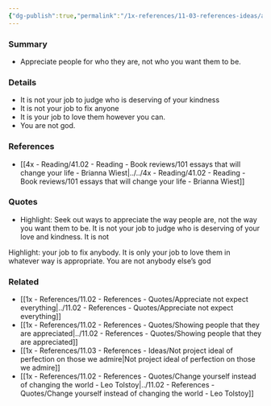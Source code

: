 ```yaml
---
{"dg-publish":true,"permalink":"/1x-references/11-03-references-ideas/appreciate-people-for-who-they-are-not-how-you-want-them-to-be/","title":"Its not your job to fix other people"}
---
```



### Summary
- Appreciate people for who they are, not who you want them to be.

### Details
- It is not your job to judge who is deserving of your kindness
- It is not your job to fix anyone
- It is your job to love them however you can.
- You are not god.

### References
- [[4x - Reading/41.02 - Reading - Book reviews/101 essays that will change your life - Brianna Wiest\|../../4x - Reading/41.02 - Reading - Book reviews/101 essays that will change your life - Brianna Wiest]]

### Quotes
- Highlight: Seek out ways to appreciate the way people are, not the way you want them to be. It is not your job to judge who is deserving of your love and kindness. It is not

Highlight: your job to fix anybody. It is only your job to love them in whatever way is appropriate. You are not anybody else’s god 

### Related
- [[1x - References/11.02 - References - Quotes/Appreciate not expect everything\|../11.02 - References - Quotes/Appreciate not expect everything]]
- [[1x - References/11.02 - References - Quotes/Showing people that they are appreciated\|../11.02 - References - Quotes/Showing people that they are appreciated]]
- [[1x - References/11.03 - References - Ideas/Not project ideal of perfection on those we admire\|Not project ideal of perfection on those we admire]]
- [[1x - References/11.02 - References - Quotes/Change yourself instead of changing the world - Leo Tolstoy\|../11.02 - References - Quotes/Change yourself instead of changing the world - Leo Tolstoy]]
